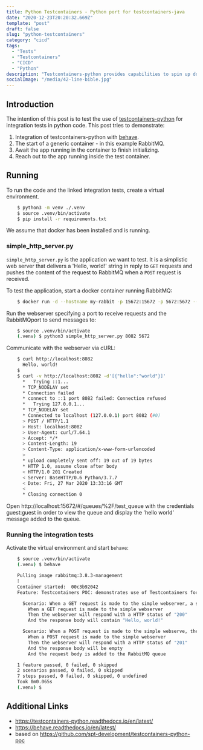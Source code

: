 ```yaml
---
title: Python Testcontainers - Python port for testcontainers-java
date: "2020-12-23T20:20:32.669Z"
template: "post"
draft: false
slug: "python-testcontainers"
category: "cicd"
tags:
  - "Tests"
  - "Testcontainers"
  - "CICD"
  - "Python"
description: "Testcontainers-python provides capabilities to spin up docker containers (such as a database, Selenium web browser, or any other container) for testing."
socialImage: "/media/42-line-bible.jpg"
---
```

## Introduction

The intention of this post is to test the use of 
[testcontainers-python](https://testcontainers-python.readthedocs.io/en/latest/) for integration tests in python code. 
This post tries to demonstrate:

1. Integration of testcontainers-python with [behave](https://behave.readthedocs.io/en/latest/).
2. The start of a generic container - in this example RabbitMQ.
3. Await the app running in the container to finish initializing.
4. Reach out to the app running inside the test container.


## Running

To run the code and the linked integration tests, create a virtual environment.
```bash
    $ python3 -m venv ./.venv 
    $ source .venv/bin/activate 
    $ pip install -r requirements.txt
```    
We assume that docker has been installed and is running.

### simple_http_server.py

`simple_http_server.py` is the application we want to test. It is a simplistic web server that delivers a 
'Hello, world!' string in reply to `GET` requests and pushes the content of the request to RabbitMQ when a `POST` request is received. 

To test the application, start a docker container running RabbitMQ:
```bash
    $ docker run -d --hostname my-rabbit -p 15672:15672 -p 5672:5672 --name some-rabbit rabbitmq:3.8.3-management
```    
Run the webserver specifying a port to receive requests and the RabbitMQport to send messages to:
```bash
    $ source .venv/bin/activate
    (.venv) $ python3 simple_http_server.py 8082 5672
```    
Communicate with the webserver via cURL:
```bash
    $ curl http://localhost:8082
      Hello, world!
    $
    $ curl -v http://localhost:8082 -d'[{"hello":"world"}]'
      *   Trying ::1...
      * TCP_NODELAY set
      * Connection failed
      * connect to ::1 port 8082 failed: Connection refused
      *   Trying 127.0.0.1...
      * TCP_NODELAY set
      * Connected to localhost (127.0.0.1) port 8082 (#0)
      > POST / HTTP/1.1
      > Host: localhost:8082
      > User-Agent: curl/7.64.1
      > Accept: */*
      > Content-Length: 19
      > Content-Type: application/x-www-form-urlencoded
      > 
      * upload completely sent off: 19 out of 19 bytes
      * HTTP 1.0, assume close after body
      < HTTP/1.0 201 Created
      < Server: BaseHTTP/0.6 Python/3.7.7
      < Date: Fri, 27 Mar 2020 13:33:16 GMT
      < 
      * Closing connection 0
```
    
Open http://localhost:15672/#/queues/%2F/test_queue with the credentials guest:guest in order to view the queue and display 
the 'hello world' message added to the queue.

### Running the integration tests

Activate the virtual environment and start `behave`:
```bash
    $ source .venv/bin/activate
    (.venv) $ behave

    Pulling image rabbitmq:3.8.3-management
    ⠇
    Container started:  00c3b92042
    Feature: Testcontainers POC: demonstrates use of Testcontainers for integration testing # features/everything.feature:1

      Scenario: When a GET request is made to the simple webserver, a successful 'Hello World' response is returned  # features/everything.feature:3
        When a GET request is made to the simple webserver                                                           # features/steps/steps.py:12 0.004s
        Then the webserver will respond with a HTTP status of "200"                                                  # features/steps/steps.py:27 0.000s
        And the response body will contain "Hello, world!"                                                           # features/steps/steps.py:32 0.000s

      Scenario: When a POST request is made to the simple webserve, the request body is added to the RabbitMQ queue  # features/everything.feature:8
        When a POST request is made to the simple webserver                                                          # features/steps/steps.py:17 0.033s
        Then the webserver will respond with a HTTP status of "201"                                                  # features/steps/steps.py:27 0.000s
        And the response body will be empty                                                                          # features/steps/steps.py:37 0.000s
        And the request body is added to the RabbitMQ queue                                                          # features/steps/steps.py:42 0.027s

    1 feature passed, 0 failed, 0 skipped
    2 scenarios passed, 0 failed, 0 skipped
    7 steps passed, 0 failed, 0 skipped, 0 undefined
    Took 0m0.065s
    (.venv) $
```
## Additional Links

* https://testcontainers-python.readthedocs.io/en/latest/
* https://behave.readthedocs.io/en/latest/
* based on https://github.com/spt-development/testcontainers-python-poc
